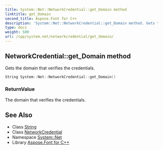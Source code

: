 ```yaml
---
title: System::Net::NetworkCredential::get_Domain method
linktitle: get_Domain
second_title: Aspose.Font for C++
description: 'System::Net::NetworkCredential::get_Domain method. Gets the domain that verifies the credentials in C++.'
type: docs
weight: 500
url: /cpp/system.net/networkcredential/get_domain/
---
```

## NetworkCredential::get_Domain method


Gets the domain that verifies the credentials.

```cpp
String System::Net::NetworkCredential::get_Domain()
```


### ReturnValue

The domain that verifies the credentials.

## See Also

* Class [String](../../../system/string/)
* Class [NetworkCredential](../)
* Namespace [System::Net](../../)
* Library [Aspose.Font for C++](../../../)
